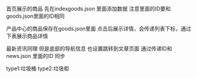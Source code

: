
首页展示的商品
先在indexgoods.json 里面添加数据
注意里面的ID要和goods.json里面的ID相同

产品中心的商品保存在goods.json里面
点击后展示详情，会传递列表下标，通过下表展示商品详情

最新资讯同理
但是底部的导航信息 也设置跳转到文章页面
通过传递ID和news.json 里面的ID 同步

type1:垃圾桶
type2:垃圾柜

